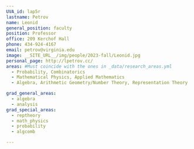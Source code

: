 ```yaml
---
UVA_id: lap5r
lastname: Petrov
name: Leonid
general_position: faculty
position: Professor
office: 209 Kerchof Hall
phone: 434-924-4167
email: petrov@virginia.edu
image: __SITE_URL__/img/people/2023-fall/Leonid.jpg
personal_page: http://lpetrov.cc/
areas: #Must coincide with the ones in _data/research_areas.yml
  - Probability, Combinatorics
  - Mathematical Physics, Applied Mathematics
  - Algebra, Arithmetic Geometry/Number Theory, Representation Theory

grad_general_areas:
  - algebra
  - analysis
grad_special_areas:
  - reptheory
  - math_physics
  - probability
  - algcomb

---
```


<!-- ignore this outdated info for now -->

<!--
* Asymptotics of Random Lozenge Tilings via Gelfand-Tsetlin Schemes (2012), [arXiv:1202.3901 [math.PR]](http://arxiv.org/abs/1202.3901).
* (with Ivan Corwin) Stochastic higher spin vertex models on the line (2015). -->
